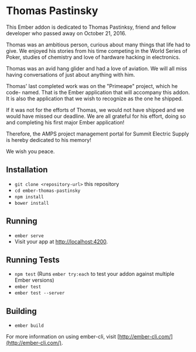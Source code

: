 # Thomas Pastinsky

This Ember addon is dedicated to Thomas Pastinksy, friend and fellow
developer who passed away on October 21, 2016.


Thomas was an ambitious person, curious about many things that life had to
give. We enjoyed his stories from his time competing in the World Series of
Poker, studies of chemistry and love of hardware hacking in electronics.


Thomas was an avid hang glider and had a love of aviation. We will all miss
having conversations of just about anything with him.


Thomas' last completed work was on the "Primeape" project, which he code-
named. That is the Ember application that will accompany this addon. It is
also the application that we wish to recognize as the one he shipped.


If it was not for the efforts of Thomas, we would not have shipped and we
would have missed our deadline. We are all grateful for his effort, doing
so and completing his first major Ember application!


Therefore, the AMPS project management portal for Summit Electric Supply
is hereby dedicated to his memory!


We wish you peace.

## Installation

* `git clone <repository-url>` this repository
* `cd ember-thomas-pastinsky`
* `npm install`
* `bower install`

## Running

* `ember serve`
* Visit your app at [http://localhost:4200](http://localhost:4200).

## Running Tests

* `npm test` (Runs `ember try:each` to test your addon against multiple Ember versions)
* `ember test`
* `ember test --server`

## Building

* `ember build`

For more information on using ember-cli, visit [http://ember-cli.com/](http://ember-cli.com/).
